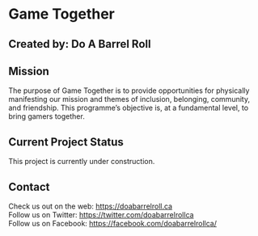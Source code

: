 # Game Together
## Created by: Do A Barrel Roll

## Mission
The purpose of Game Together is to provide opportunities for physically manifesting our mission and themes of inclusion, belonging, community, and friendship. This programme’s objective is, at a fundamental level, to bring gamers together.

## Current Project Status
This project is currently under construction.

## Contact
Check us out on the web: https://doabarrelroll.ca<br>
Follow us on Twitter: https://twitter.com/doabarrelrollca<br>
Follow us on Facebook: https://facebook.com/doabarrelrollca/
